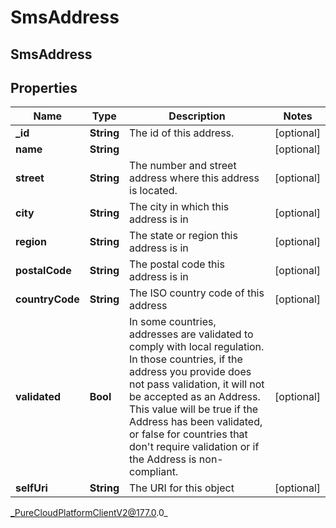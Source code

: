 # SmsAddress

## SmsAddress

## Properties

|Name | Type | Description | Notes|
|------------ | ------------- | ------------- | -------------|
| **_id** | **String** | The id of this address. | [optional] |
| **name** | **String** |  | [optional] |
| **street** | **String** | The number and street address where this address is located. | [optional] |
| **city** | **String** | The city in which this address is in | [optional] |
| **region** | **String** | The state or region this address is in | [optional] |
| **postalCode** | **String** | The postal code this address is in | [optional] |
| **countryCode** | **String** | The ISO country code of this address | [optional] |
| **validated** | **Bool** | In some countries, addresses are validated to comply with local regulation. In those countries, if the address you provide does not pass validation, it will not be accepted as an Address. This value will be true if the Address has been validated, or false for countries that don&#39;t require validation or if the Address is non-compliant. | [optional] |
| **selfUri** | **String** | The URI for this object | [optional] |



_PureCloudPlatformClientV2@177.0.0_
